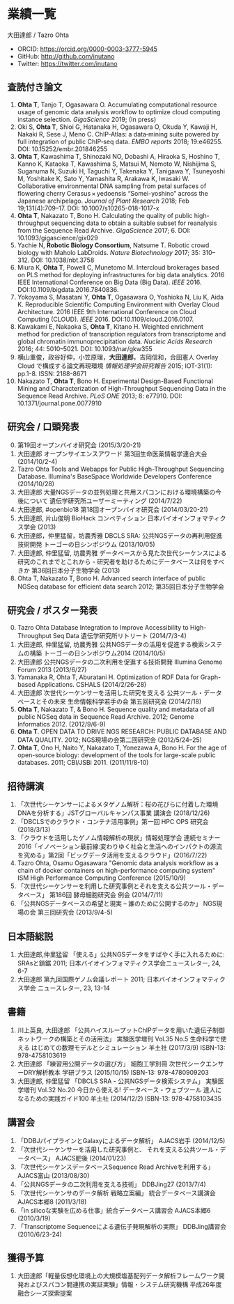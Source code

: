 # 業績一覧

大田達郎 / Tazro Ohta

- ORCID: https://orcid.org/0000-0003-3777-5945
- GitHub: http://github.com/inutano
- Twitter: https://twitter.com/inutano

## 査読付き論文

1. **Ohta T**, Tanjo T, Ogasawara O. Accumulating computational resource usage of genomic data analysis workflow to optimize cloud computing instance selection. _GigaScience_ 2019; (In press)
2. Oki S, **Ohta T**, Shioi G, Hatanaka H, Ogasawara O, Okuda Y, Kawaji H, Nakaki R, Sese J, Meno C. ChIP‐Atlas: a data‐mining suite powered by full integration of public ChIP‐seq data. _EMBO reports_ 2018; 19:e46255. DOI: 10.15252/embr.201846255
3. **Ohta T**, Kawashima T, Shinozaki NO, Dobashi A, Hiraoka S, Hoshino T, Kanno K, Kataoka T, Kawashima S, Matsui M, Nemoto W, Nishijima S, Suganuma N, Suzuki H, Taguchi Y, Takenaka Y, Tanigawa Y, Tsuneyoshi M, Yoshitake K, Sato Y, Yamashita R, Arakawa K, Iwasaki W. Collaborative environmental DNA sampling from petal surfaces of flowering cherry Cerasus × yedoensis “Somei-yoshino” across the Japanese archipelago. _Journal of Plant Research_ 2018; Feb 19;131(4):709–17. DOI: 10.1007/s10265-018-1017-x
4. **Ohta T**, Nakazato T, Bono H. Calculating the quality of public high-throughput sequencing data to obtain a suitable subset for reanalysis from the Sequence Read Archive. _GigaScience_ 2017; 6. DOI: 10.1093/gigascience/gix029
5. Yachie N, **Robotic Biology Consortium**, Natsume T. Robotic crowd biology with Maholo LabDroids. _Nature Biotechnology_ 2017; 35: 310–312. DOI: 10.1038/nbt.3758
6. Miura K, **Ohta T**, Powell C, Munetomo M. Intercloud brokerages based on PLS method for deploying infrastructures for big data analytics. 2016 IEEE International Conference on Big Data (Big Data). _IEEE_ 2016. DOI:10.1109/bigdata.2016.7840836.
7.  Yokoyama S, Masatani Y, **Ohta T**, Ogasawara O, Yoshioka N, Liu K, Aida K. Reproducible Scientific Computing Environment with Overlay Cloud Architecture. 2016 IEEE 9th International Conference on Cloud Computing (CLOUD). _IEEE_ 2016. DOI:10.1109/cloud.2016.0107.
8. Kawakami E, Nakaoka S, **Ohta T**, Kitano H. Weighted enrichment method for prediction of transcription regulators from transcriptome and global chromatin immunoprecipitation data. _Nucleic Acids Research_ 2016; 44: 5010–5021. DOI: 10.1093/nar/gkw355
9. 横山重俊，政谷好伸，小笠原理，**大田達郎**，吉岡信和，合田憲人 Overlay Cloud で構成する論文再現環境 _情報処理学会研究報告_ 2015; IOT-31(1): pp.1-8. ISSN: 2188-8671
10. Nakazato T, **Ohta T**, Bono H. Experimental Design-Based Functional Mining and Characterization of High-Throughput Sequencing Data in the Sequence Read Archive. _PLoS ONE_ 2013; 8: e77910. DOI: 10.1371/journal.pone.0077910

## 研究会 / 口頭発表

0. 第19回オープンバイオ研究会 (2015/3/20-21)
0. 大田達郎 オープンサイエンスアワード 第3回生命医薬情報学連合大会 (2014/10/2-4)
0. Tazro Ohta Tools and Webapps for Public High-Throughput Sequencing Database.
 Illumina's BaseSpace Worldwide Developers Conference (2014/10/28)
0. 大田達郎 大量NGSデータの並列処理と共用スパコンにおける環境構築の今後について 遺伝学研究所ユーザーミーティング (2014/7/22)
1. 大田達郎, #openbio18 第18回オープンバイオ研究会 (2014/03/20-21)
2. 大田達郎, 片山俊明 BioHack コンペティション 日本バイオインフォマティクス学会 (2013)
3. 大田達郎，仲里猛留，坊農秀雅 DBCLS SRA: 公共NGSデータの再利用促進技術開発 トーゴーの日シンポジウム (2013/10/05)
4. 大田達郎, 仲里猛留, 坊農秀雅 データベースから見た次世代シーケンスによる研究のこれまでとこれから - 研究者を助けるためにデータベースは何をすべきか 第36回日本分子生物学会 (2013)
5. Ohta T, Nakazato T, Bono H. Advanced search interface of public NGSeq database for efficient data search 2012; 第35回日本分子生物学会


## 研究会 / ポスター発表

0. Tazro Ohta Database Integration to Improve Accessibility to High-Throughput Seq Data 遺伝学研究所リトリート (2014/7/3-4)
0. 大田達郎, 仲里猛留, 坊農秀雅 公共NGSデータの活用を促進する検索システムの構築 トーゴーの日シンポジウム2014 (2014/10/5)
0. 大田達郎 公共NGSデータの二次利用を促進する技術開発 Illumina Genome Forum 2013 (2013/6/27)
0. Yamanaka R, Ohta T, Aburatani H. Optimization of RDF Data for Graph-based Applications. CSHALS (2014/2/26-28)
0. 大田達郎 次世代シーケンサーを活用した研究を支える 公共ツール・データベースとその未来 生命情報科学若手の会 第五回研究会 (2014/2/18)
1. **Ohta T**, Nakazato T, & Bono H. Sequence quality and metadata of all public NGSeq data in Sequence Read Archive. 2012; Genome Informatics 2012. (2012/9/6-9)
2. **Ohta T**. OPEN DATA TO DRIVE NGS RESEARCH: PUBLIC DATABASE AND DATA QUALITY. 2012; NGS現場の会第二回研究会 (2012/5/24–25)
3. **Ohta T**, Ono H, Naito Y, Nakazato T, Yonezawa A, Bono H. For the age of open-source biology: development of the tools for large-scale public databases. 2011; CBI/JSBi 2011. (2011/11/8-10)


## 招待講演

1. 「次世代シーケンサーによるメタゲノム解析：桜の花びらに付着した環境DNAを分析する」JSTグローバルキャンパス事業 講演会 (2018/12/26)
2. 「DBCLSでのクラウド・コンテナ活用事例」第一回 HPC OPS 研究会 (2018/3/13)
3. 「クラウドを活用したゲノム情報解析の現状」情報処理学会 連続セミナー2016「イノベーション最前線:変わりゆく社会と生活へのインパクトの源流を究める」第2回「ビッグデータ活用を支えるクラウド」(2016/7/22)
4. Tazro Ohta, Osamu Ogasawara "Genomic data analysis workflow as a chain of docker containers on high-performance computing system" ISM High Performance Computing Conference (2015/10/9)
5. 「次世代シーケンサーを利用した研究事例とそれを支える公共ツール・データベース」 第186回 酵母細胞研究会 例会 (2014/7/11)
6. 「公共NGSデータベースの希望と現実 – 誰のために公開するのか」 NGS現場の会 第三回研究会 (2013/9/4-5)

## 日本語総説

1. 大田達郎,仲里猛留 「使える」公共NGSデータをすばやく手に入れるために: SRAsと鎖鋸 2011; 日本バイオインフォマティクス学会ニュースレター, 24, 6-7
2. 大田達郎 第九回国際ゲノム会議レポート 2011; 日本バイオインフォマティクス学会 ニュースレター, 23, 13-14

## 書籍

1. 川上英良, 大田達郎 「公共ハイスループットChIPデータを用いた遺伝子制御ネットワークの構築とその活用法」 実験医学増刊 Vol.35 No.5 生命科学で使える はじめての数理モデルとシミュレーション 羊土社 (2017/3/9) ISBN-13: 978-4758103619
2. 大田達郎 「練習用公開データの選び方」 細胞工学別冊 次世代シークエンサーDRY解析教本 学研プラス (2015/10/15) ISBN-13: 978-4780909203
3. 大田達郎, 仲里猛留 「DBCLS SRA - 公共NGSデータ検索システム」 実験医学増刊 Vol.32 No.20 今日から使える! データベース・ウェブツール 達人になるための実践ガイド100 羊土社 (2014/12/2) ISBN-13: 978-4758103435

## 講習会

1. 「DDBJパイプラインとGalaxyによるデータ解析」 AJACS岩手 (2014/12/5)
2. 「次世代シーケンサーを活用した研究事例と、 それを支える公共ツール・データベース」 AJACS肥後 (2014/01/23)
3. 「次世代シーケンスデータベースSequence Read Archiveを利用する」 AJACS富山 (2013/08/30)
4. 「公共NGSデータの二次利用を支える技術」 DDBJing27 (2013/7/4)
5. 「次世代シーケンサのデータ解析 戦略立案編」 統合データベース講演会 AJACS本郷8 (2011/3/18)
6. 「in silicoな実験を広める仕事」統合データベース講習会 AJACS本郷6 (2010/3/19)
7. 「Transcriptome Sequenceによる遺伝子発現解析の実際」 DDBJing講習会 (2010/6/23-24)

## 獲得予算

1. 大田達郎「軽量仮想化環境上の大規模塩基配列データ解析フレームワーク開発およびスパコン間連携の実証実験」情報・システム研究機構 平成26年度 融合シーズ探索提案
